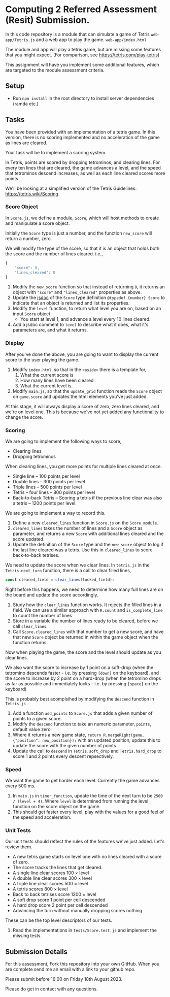 # Computing 2 Referred Assessment (Resit) Submission.
In this code repository is a module that can simulate a game of Tetris
`web-app/Tetris.js`
and a web app to play the game.
`web-app/index.html`

The module and app will play a tetris game,
but are missing some features that you might expect.
(For comparison, see https://tetris.com/play-tetris)

This assignment will have you implement some additional features,
which are targeted to the module assessment criteria.

## Setup
* Run `npm install` in the root directory to install server dependencies (ramda etc.)

## Tasks ##
You have been provided with an implementation of a tetris game.
In this version, there is no scoring implemented
and no acceleration of the game as lines are cleared.

Your task will be to implement a scoring system.

In Tetris, points are scored by dropping tetrominos, and clearing lines.
For every ten lines that are cleared, the game advances a level,
and the speed that tetrominos descend increases,
as well as each line cleared scores more points.

We'll be looking at a simplified version of the Tetris Guidelines: https://tetris.wiki/Scoring.

### Score Object

In `Score.js`, we define a module, `Score`, which will host methods to
create and manipulate a score object.

Initially the `Score` type is just a number, and the function `new_score`
will return a number, zero.

We will modify the type of the score, so that it is an object that holds
both the score and the number of lines cleared.
i.e.,
```javascript
{
    "score": 0,
    "lines_cleared": 0
}
```

1. Modify the `new_score` function so that instead of returning `0`, it returns an object with `"score"` and `"lines_cleared"` properties as above.
1. Update the [jsdoc](https://jsdoc.app/) of the `Score` type definition `@typedef {number} Score` to indicate that an object is returned and list its properties.
1. Modify the `level` function, to return what level you are on, based on an input `Score` object.
    * You start at level 1, and advance a level every 10 lines cleared.
1. Add a jsdoc comment to `level` to describe what it does, what it's parameters are, and what it returns.

### Display
After you've done the above, you are going to want to display the current score to the user playing the game.

1. Modify `index.html`, so that in the `<aside>` there is a template for,
    1. What the current score is
    1. How many lines have been cleared
    1. What the current level is.
1. Modify `main.js`, so that the `update_grid` function reads the `Score` object on `game.score` and updates the html elements you've just added.

At this stage, it will always display a score of zero, zero lines cleared, and we're on level one. This is because we've not yet added any functionality to change the score.

### Scoring
We are going to implement the following ways to score,
* Clearing lines
* Dropping tetrominos

When clearing lines, you get more points for multiple lines cleared at once.
* Single line – 100 points per level
* Double lines – 300 points per level
* Triple lines – 500 points per level
* Tetris – four lines – 800 points per level
* Back-to-back Tetris – Scoring a tetris if the previous line clear was also a tetris – 1200 points per level.

We are going to implement a way to record this.

1. Define a new `cleared_lines` function in `Score.js` on the `Score module`.
1. `cleared_lines` takes the number of lines and a `Score` object as parameter, and returns a new `Score` with additional lines cleared and the score updated.
1. Update the definition of the `Score` type and the `new_score` object to log if the last line cleared was a tetris. Use this in `cleared_lines` to score back-to-back tetrises.

We need to update the score when we clear lines.
In `tetris.js` in the `Tetris.next_turn` function, there is a call to clear filled lines,

```javascript
const cleared_field = clear_lines(locked_field);
```

Right before this happens, we need to determine how many full lines are on the board and update the score accordingly.

1. Study how the `clear_lines` function works. It rejects the filled lines in a field. We can use a similar approach with `R.count` and `is_complete_line` to count the number of lines
1. Store in a variable the number of lines ready to be cleared, before we call `clear_lines`.
1. Call `Score.cleared_lines` with that number to get a new score, and have that new `Score` object be returned in within the game object when the function returns.

Now when playing the game, the score and the level should update as you clear lines.

We also want the score to increase by 1 point on a soft-drop (when the tetromino descends faster - i.e. by pressing `[down]` on the keyboard).
and the score to increase by 2 point on a hard-drop (when the tetromino drops as far as possible and immediately locks  - i.e. by pressing `[space]` on the keyboard)

This is probably best acomplsihed by modifying the
`descend` function in `Tetris.js`
1. Add a function `add_points` to `Score.js` that adds a given number of points to a given score.
1. Modify the `descend` function to take an numeric parameter, `points`, default value zero.
1. Where it returns a new game state, `return R.mergeRight(game, {"position": new_position});` with an updated position, update this to update the score with the given number of points.
1. Update the call to `descend` in `Tetris.soft_drop` and `Tetris.hard_drop` to score 1 and 2 points every descent repsectively.

### Speed
We want the game to get harder each level.
Currently the game advances every 500 ms.

1. In `main.js` in `timer_function`, update the time of the next turn to be `2500 / (level + 4)`. Where `level` is determined from running the level function on the score object on the game.
1. This should get faster every level, play with the values for a good feel of the speed and acceleration.

### Unit Tests
Our unit tests should reflect the rules of the features we've just added.
Let's review them.
* A new tetris game starts on level one with no lines cleared with a score of zero.
* The score tracks the lines that get cleared.
* A single line clear scores 100 × level
* A double line clear scores 300 × level
* A triple line clear scores 500 × level
* A tetris scores 800 × level
* Back to back tetrises score 1200 × level
* A soft drop score 1 point per cell descended
* A hard drop score 2 point per cell descended
* Advancing the turn without manually dropping scores nothing.

These can be the top level descriptors of our tests.

1. Read the implementations in `tests/Score.test.js` and implement the missing tests.

## Submission Details
For this assessment, Fork this repository into your own GitHub.
When you are complete send me an email with a link to your github repo.

Please submit before 16:00 on Friday 18th August 2023.

Please do get in contact with any questions.